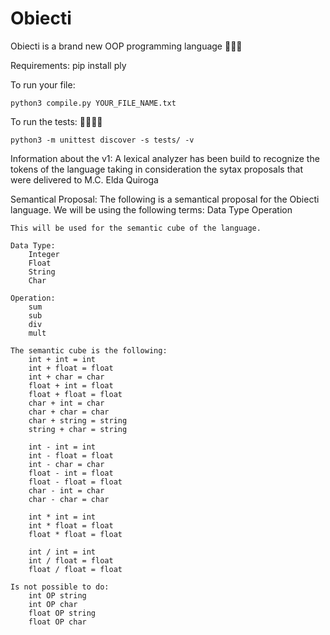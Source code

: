 # Obiecti

Obiecti is a brand new OOP programming language 👾👾👾

Requirements:
    pip install ply

To run your file:
    
    python3 compile.py YOUR_FILE_NAME.txt

To run the tests: 🧪🧪🧪🧪
    
    python3 -m unittest discover -s tests/ -v

Information about the v1:
    A lexical analyzer has been build to recognize the tokens of the language taking in consideration the sytax proposals that were delivered to M.C. Elda Quiroga

Semantical Proposal:
    The following is a semantical proposal for the Obiecti language.
    We will be using the following terms:
        Data Type
        Operation

    This will be used for the semantic cube of the language.

    Data Type:
        Integer
        Float
        String
        Char

    Operation:
        sum
        sub
        div
        mult

    The semantic cube is the following:
        int + int = int
        int + float = float
        int + char = char
        float + int = float
        float + float = float
        char + int = char
        char + char = char
        char + string = string
        string + char = string

        int - int = int
        int - float = float
        int - char = char
        float - int = float
        float - float = float
        char - int = char
        char - char = char

        int * int = int
        int * float = float
        float * float = float

        int / int = int
        int / float = float
        float / float = float

    Is not possible to do:
        int OP string
        int OP char
        float OP string
        float OP char

